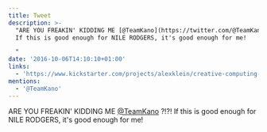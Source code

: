 ```yaml
---
title: Tweet
description: >-
  "ARE YOU FREAKIN' KIDDING ME [@TeamKano](https://twitter.com/@TeamKano) ?!?!
  If this is good enough for NILE RODGERS, it's good enough for me! 

  "
date: '2016-10-06T14:10:10+01:00'
links:
  - 'https://www.kickstarter.com/projects/alexklein/creative-computing-for-all'
mentions:
  - '@TeamKano'
---
```

ARE YOU FREAKIN' KIDDING ME [@TeamKano](https://twitter.com/@TeamKano) ?!?! If this is good enough for NILE RODGERS, it's good enough for me! 
